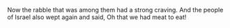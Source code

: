 Now the rabble that was among them had a strong craving. And the people of Israel also wept again and said, Oh that we had meat to eat!
